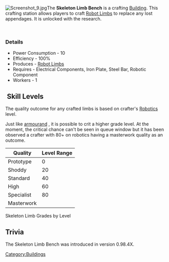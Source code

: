 ![](Screenshot_9.jpg "Screenshot_9.jpg") ​The **Skeleton Limb Bench** is
a crafting [Building](Buildings_List.md "wikilink"). This crafting station
allows players to craft [Robot Limbs](Robot_Limbs.md "wikilink") to replace
any lost appendages. It is unlocked with the [](Hiver_Skeleton_Legs_(Tech).md) research.

​

### Details

- Power Consumption - 10
- Efficiency - 100%
- Produces - [Robot Limbs](Robot_Limbs.md "wikilink")
- Requires - Electrical Components, Iron Plate, Steel Bar, Robotic
  Component
- Workers - 1

##  Skill Levels

The quality outcome for any crafted limbs is based on crafter's
[Robotics](Robotics.md "wikilink") level.

Just like [armourand](Armour_Smith.md "wikilink") [](Weapon_Smith.md), it is possible to crit a higher
grade level. At the moment, the critical chance can't be seen in queue
window but it has been observed a crafter with 80+ on robotics having a
masterwork quality as an outcome.

| Quality    | Level Range |
|------------|-------------|
| Prototype  | 0           |
| Shoddy     | 20          |
| Standard   | 40          |
| High       | 60          |
| Specialist | 80          |
| Masterwork |             |

Skeleton Limb Grades by Level

## Trivia

The Skeleton Limb Bench was introduced in version 0.98.4X.

[Category:Buildings](Category:Buildings "wikilink")